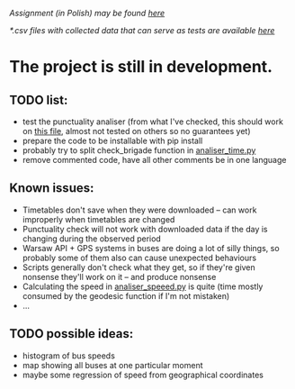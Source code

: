 _Assignment (in Polish) may be found [here](assignment.md)_

_*.csv files with collected data that can serve as tests are available [here](https://drive.google.com/drive/folders/1dAod8YH3OrEe4XnB0qQPPMz5AHxWntuR?usp=sharing)_

# The project is still in development.

## TODO list:
- test the punctuality analiser (from what I've checked, this should work on
[this file](https://drive.google.com/file/d/1OO0abfNr4qOItiduZ1uYgVg9JNRAl3Cy/view?usp=sharing),
almost not tested on others so no guarantees yet)
- prepare the code to be installable with pip install
- probably try to split check_brigade function in [analiser_time.py](analiser_time.py)
- remove commented code, have all other comments be in one language

## Known issues:
- Timetables don't save when they were downloaded – can work improperly when timetables are changed
- Punctuality check will not work with downloaded data if the day is changing during the observed period
- Warsaw API + GPS systems in buses are doing a lot of silly things, so probably some of them also can cause unexpected behaviours
- Scripts generally don't check what they get, so if they're given nonsense they'll work on it – and produce nonsense
- Calculating the speed in [analiser_speeed.py](analiser_speed.py) is quite (time mostly consumed by the geodesic function if I'm not mistaken)
- ...


## TODO possible ideas:
- histogram of bus speeds
- map showing all buses at one particular moment
- maybe some regression of speed from geographical coordinates